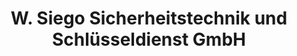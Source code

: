 ---
title: "W. Siego Sicherheitstechnik und Schlüsseldienst GmbH"
url: /hamburg/w-siego-sicherheitstechnik-und-schluesseldienst-gmbh/
shop: Schlüsseldienst
---
